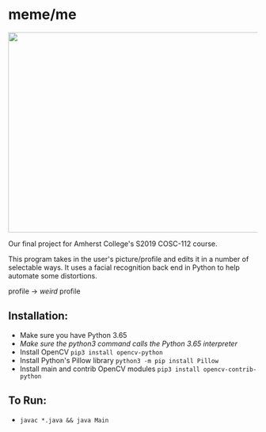 # meme/me

<img src='https://thumbs.gfycat.com/PowerlessSophisticatedJumpingbean-size_restricted.gif' frameborder='0' scrolling='no' allowfullscreen width='640' height='405'/>


Our final project for Amherst College's S2019 COSC-112 course.

This program takes in the user's picture/profile and edits it in a number of selectable ways.
It uses a facial recognition back end in Python to help automate some distortions.

profile -> *weird* profile

## Installation:
 * Make sure you have Python 3.65
  * *Make sure the python3 command calls the Python 3.65 interpreter*
 * Install OpenCV `pip3 install opencv-python`
 * Install Python's Pillow library `python3 -m pip install Pillow`
 * Install main and contrib OpenCV modules `pip3 install opencv-contrib-python`



## To Run:
  * `javac *.java && java Main`
